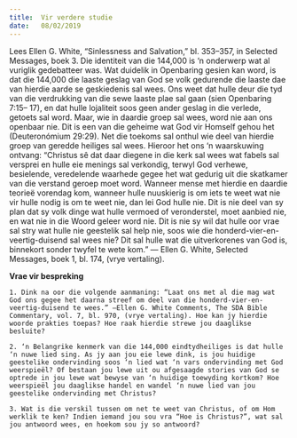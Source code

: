 ```yaml
---
title:  Vir verdere studie
date:   08/02/2019
---
```


Lees Ellen G. White, “Sinlessness and Salvation,” bl. 353–357, in Selected Messages, boek 3. Die identiteit van die 144,000 is ‘n onderwerp wat al vuriglik gedebatteer was. Wat duidelik in Openbaring gesien kan word, is dat die 144,000 die laaste geslag van God se volk gedurende die laaste dae van hierdie aarde se geskiedenis sal wees. Ons weet dat hulle deur die tyd van die verdrukking van die sewe laaste plae sal gaan (sien Openbaring 7:15– 17), en dat hulle lojaliteit soos geen ander geslag in die verlede, getoets sal word. Maar, wie in daardie groep sal wees, word nie aan ons openbaar nie. Dit is een van die geheime wat God vir Homself gehou het (Deuteronómium 29:29). Net die toekoms sal onthul wie deel van hierdie groep van geredde heiliges sal wees. Hieroor het ons ‘n waarskuwing ontvang: “Christus sê dat daar diegene in die kerk sal wees wat fabels sal versprei en hulle eie menings sal verkondig, terwyl God verhewe, besielende, veredelende waarhede gegee het wat gedurig uit die skatkamer van die verstand geroep moet word. Wanneer mense met hierdie en daardie teorieë vorendag kom, wanneer hulle nuuskierig is om iets te weet wat nie vir hulle nodig is om te weet nie, dan lei God hulle nie. Dit is nie deel van sy plan dat sy volk dinge wat hulle vermoed of veronderstel, moet aanbied nie, en wat nie in die Woord geleer word nie. Dit is nie sy wil dat hulle oor vrae sal stry wat hulle nie geestelik sal help nie, soos wie die honderd-vier-en-veertig-duisend sal wees nie? Dit sal hulle wat die uitverkorenes van God is, binnekort sonder twyfel te wete kom.” — Ellen G. White, Selected Messages, boek 1, bl. 174, (vrye vertaling). 

**Vrae vir bespreking** 

`1. Dink na oor die volgende aanmaning: “Laat ons met al die mag wat God ons gegee het daarna streef om deel van die honderd-vier-en-veertig-duisend te wees.” —Ellen G. White Comments, The SDA Bible Commentary, vol. 7, bl. 970, (vrye vertaling). Hoe kan jy hierdie woorde prakties toepas? Hoe raak hierdie strewe jou daaglikse besluite?` 

`2. ‘n Belangrike kenmerk van die 144,000 eindtydheiliges is dat hulle ‘n nuwe lied sing. As jy aan jou eie lewe dink, is jou huidige geestelike ondervinding soos ‘n lied wat ‘n vars ondervinding met God weerspieël? Of bestaan jou lewe uit ou afgesaagde stories van God se optrede in jou lewe wat bewyse van ‘n huidige toewyding kortkom? Hoe weerspieël jou daaglikse handel en wandel ‘n nuwe lied van jou geestelike ondervinding met Christus?` 

`3. Wat is die verskil tussen om net te weet van Christus, of om Hom werklik te ken? Indien iemand jou sou vra “Hoe is Christus?”, wat sal jou antwoord wees, en hoekom sou jy so antwoord?`
